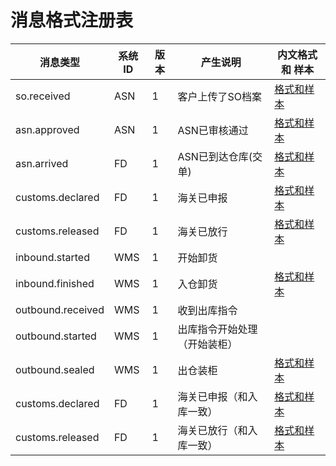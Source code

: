 # 消息格式注册表

| 消息类型          | 系统ID | 版本 | 产生说明                     | 内文格式 和 样本                         |
|-------------------|--------|------|------------------------------|------------------------------------------|
| so.received       | ASN    | 1    | 客户上传了SO档案             | [格式和样本](so.received/readme.md)      |
| asn.approved      | ASN    | 1    | ASN已审核通过                | [格式和样本](asn.approved/readme.md)     |
| asn.arrived       | FD     | 1    | ASN已到达仓库(交单)          | [格式和样本](asn.arrived/readme.md)      |
| customs.declared  | FD     | 1    | 海关已申报                   | [格式和样本](customs.declared/readme.md) |
| customs.released  | FD     | 1    | 海关已放行                   | [格式和样本](customs.released/readme.md) |
| inbound.started   | WMS    | 1    | 开始卸货                     |                                          |
| inbound.finished  | WMS    | 1    | 入仓卸货                     | [格式和样本](inbound.finished.md)  |
| outbound.received | WMS    | 1    | 收到出库指令                 |                                          |
| outbound.started  | WMS    | 1    | 出库指令开始处理（开始装柜） |                                          |
| outbound.sealed   | WMS    | 1    | 出仓装柜                    | [格式和样本](outbound.sealed.md)  |
| customs.declared  | FD     | 1    | 海关已申报（和入库一致）     | [格式和样本](customs.declared/readme.md) |
| customs.released  | FD     | 1    | 海关已放行（和入库一致）     | [格式和样本](customs.released/readme.md) |
